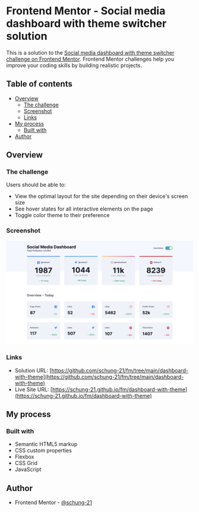 # Frontend Mentor - Social media dashboard with theme switcher solution

This is a solution to the [Social media dashboard with theme switcher challenge on Frontend Mentor](https://www.frontendmentor.io/challenges/social-media-dashboard-with-theme-switcher-6oY8ozp_H). Frontend Mentor challenges help you improve your coding skills by building realistic projects. 

## Table of contents

- [Overview](#overview)
  - [The challenge](#the-challenge)
  - [Screenshot](#screenshot)
  - [Links](#links)
- [My process](#my-process)
  - [Built with](#built-with)
- [Author](#author)

## Overview

### The challenge

Users should be able to:

- View the optimal layout for the site depending on their device's screen size
- See hover states for all interactive elements on the page
- Toggle color theme to their preference

### Screenshot

![](./screenshot.png)

### Links

- Solution URL: [https://github.com/schung-21/fm/tree/main/dashboard-with-theme](https://github.com/schung-21/fm/tree/main/dashboard-with-theme)
- Live Site URL: [https://schung-21.github.io/fm/dashboard-with-theme](https://schung-21.github.io/fm/dashboard-with-theme)

## My process

### Built with

- Semantic HTML5 markup
- CSS custom properties
- Flexbox
- CSS Grid
- JavaScript

## Author

- Frontend Mentor - [@schung-21](https://www.frontendmentor.io/profile/schung-21)